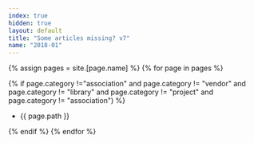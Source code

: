 ```yaml
---
index: true
hidden: true
layout: default
title: "Some articles missing? v7"
name: "2018-01"
---
```

{% assign pages = site.[page.name] %}
{% for page in pages %}

{% if page.category !="association" and page.category != "vendor" and page.category != "library" and page.category != "project" and page.category != "association") %}

- {{ page.path }}

{% endif %}
{% endfor %}
